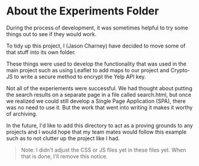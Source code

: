 # About the Experiments Folder

During the process of development, it was sometimes helpful to try some things out to see if they would work.

To tidy up this project, I (Jason Charney) have decided to move some of that stuff into its own folder.

These things were used to develop the functionality that was used in the main project such as using Leaflet to add maps to our project and Crypto-JS to write a secure method to encrypt the Yelp API key.

Not all of the experiements were successful. We had thought about putting the search results on a separate page in a file called search.html, but once we realized we could still develop a Single Page Application (SPA), there was no need to use it. But the work that went into writing it makes it worthy of archiving.

In the future, I'd like to add this directory to act as a proving grounds to any projects and I would hope that my team mates would follow this example such as to not clutter up the project like I had.

> Note: I didn't adjust the CSS or JS files yet in these files yet. When that is done, I'll remove this notice.
